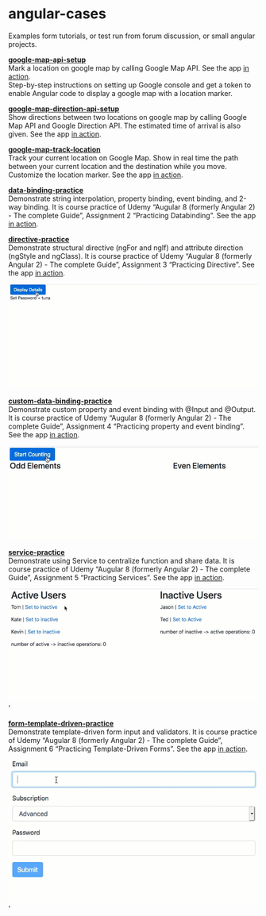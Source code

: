 # angular-cases
Examples form tutorials, or test run from forum discussion, or small angular projects.

**[google-map-api-setup](./google-map-api-setup)**\
Mark a location on google map by calling Google Map API. See the app [in action](https://map-api-setup.firebaseapp.com/).\
Step-by-step instructions on setting up Google console and get a token to enable Angular code to display a google map with a location marker.

**[google-map-direction-api-setup](./google-map-direction-api-setup)**\
Show directions between two locations on google map by calling Google Map API and Google Direction API. The estimated time of arrival is also given. See the app [in action](https://map-direction-api-setup.firebaseapp.com/).

**[google-map-track-location](./google-map-track-location)**\
Track your current location on Google Map. Show in real time the path between your current location and the destination while you move. Customize the location marker. See the app [in action](https://map-track-location.firebaseapp.com/).

**[data-binding-practice](./data-binding-practice)**\
Demonstrate string interpolation, property binding, event binding, and 2-way binding. It is course practice of Udemy “Augular 8 (formerly Angular 2) - The complete Guide”, Assignment 2 “Practicing Databinding”. See the app [in action](https://data-binding-practice.firebaseapp.com/).

**[directive-practice](./directive-practice)**\
Demonstrate structural directive (ngFor and ngIf) and attribute direction (ngStyle and ngClass). It is course practice of Udemy “Augular 8 (formerly Angular 2) - The complete Guide”, Assignment 3 “Practicing Directive”. See the app [in action](https://directive-practice.firebaseapp.com/).
<center><img src="directive-practice/demo.gif" width="600px"></center>

**[custom-data-binding-practice](./custom-data-binding-practice)**\
Demonstrate custom property and event binding with @Input and @Output. It is course practice of Udemy “Augular 8 (formerly Angular 2) - The complete Guide”, Assignment 4 “Practicing property and event binding”. See the app [in action](https://custom-databinding-practice.firebaseapp.com/).
<center><img src="custom-data-binding-practice/demo.gif" width="600px"></center>

**[service-practice](./service-practice)**\
Demonstrate using Service to centralize function and share data. It is course practice of Udemy “Augular 8 (formerly Angular 2) - The complete Guide”, Assignment 5 “Practicing Services”. See the app [in action](https://service-practice-udemy.firebaseapp.com/).
<center><img src="service-practice/demo.gif" width="600px"></center>'

**[form-template-driven-practice](./form-template-driven-practice)**\
Demonstrate template-driven form input and validators. It is course practice of Udemy “Augular 8 (formerly Angular 2) - The complete Guide”, Assignment 6 “Practicing Template-Driven Forms”. See the app [in action](https://form-template-driven-practice.firebaseapp.com/).
<center><img src="form-template-driven-practice/demo.gif" width="600px"></center>'
